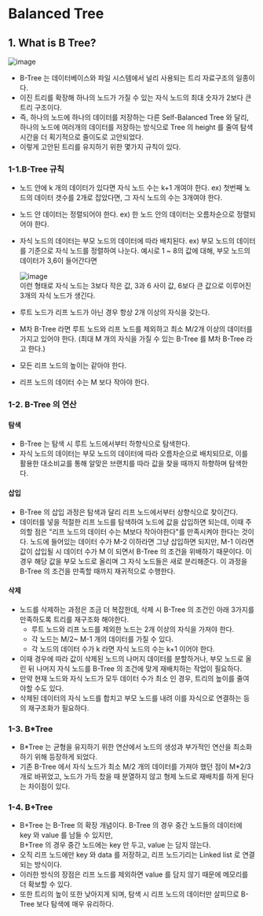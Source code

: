 # Balanced Tree

## 1. What is B Tree?
![image](https://github.com/user-attachments/assets/b18acceb-f0b0-40ad-9ca9-47a0c1fa9d74)
- B-Tree 는 데이터베이스와 파일 시스템에서 널리 사용되는 트리 자료구조의 일종이다.
- 이진 트리를 확장해 하나의 노드가 가질 수 있는 자식 노드의 최대 숫자가 2보다 큰 트리 구조이다.
- 즉, 하나의 노드에 하나의 데이터를 저장하는 다른 Self-Balanced Tree 와 달리,
  하나의 노드에 여러개의 데이터를 저장하는 방식으로 Tree 의 height 를 줄여 탐색 시간을 더 획기적으로 줄이도로 고안되었다.
- 이렇게 고안된 트리를 유지하기 위한 몇가지 규칙이 있다.

### 1-1.B-Tree 규칙 
- 노드 안에 k 개의 데이터가 있다면 자식 노드 수는 k+1 개여야 한다.
  ex) 첫번째 노드의 데이터 갯수를 2개로 잡았다면, 그 자식 노드의 수는 3개여야 한다.
- 노드 안 데이터는 정렬되어야 한다.
  ex) 한 노드 안의 데이터는 오름차순으로 정렬되어야 한다.
- 자식 노드의 데이터는 부모 노드의 데이터에 따라 배치된다.
  ex) 부모 노드의 데이터를 기준으로 자식 노드를 정렬하여 나눈다. 예시로 1 ~ 8의 값에 대해, 부모 노드의 데이터가 3,6이 들어간다면
  
  ![image](https://github.com/user-attachments/assets/ba9fd9dc-5c0c-4e43-adb9-bf309a3813c4)  
  이런 형태로 자식 노드는 3보다 작은 값, 3과 6 사이 값, 6보다 큰 값으로 이루어진 3개의 자식 노드가 생긴다.
- 루트 노드가 리프 노드가 아닌 경우 항상 2개 이상의 자식을 갖는다.
- M차 B-Tree 라면 루트 노드와 리프 노드를 제외하고 최소 M/2개 이상의 데이터를 가지고 있어야 한다.
  (최대 M 개의 자식을 가질 수 있는 B-Tree 를 M차 B-Tree 라고 한다.)
- 모든 리프 노드의 높이는 같아야 한다.
- 리프 노드의 데이터 수는 M 보다 작아야 한다.
  
### 1-2. B-Tree 의 연산
#### 탐색
- B-Tree 는 탐색 시 루트 노드에서부터 하향식으로 탐색한다.
- 자식 노드의 데이터는 부모 노드의 데이터에 따라 오름차순으로 배치되므로, 이를 활용한 대소비교를 통해 알맞은 브랜치를 따라 값을 찾을 때까지 하향하며 탐색한다.

#### 삽입
- B-Tree 의 삽입 과정은 탐색과 달리 리프 노드에서부터 상향식으로 찾이간다.
- 데이터를 넣을 적절한 리프 노드를 탐색하여 노드에 값을 삽입하면 되는데, 이때 주의할 점은 "리프 노드의 데이터 수는 M보다 작아야한다"를 만족시켜야 한다는 것이다.
  노드에 들어있는 데이터 수가 M-2 이하라면 그냥 삽입하면 되지만, M-1 이라면 값이 삽입될 시 데이터 수가 M 이 되면서 B-Tree 의 조건을 위배하기 때문이다.
  이 경우 해당 값을 부모 노드로 올리며 그 자식 노드들은 새로 분리해준다. 이 과정을 B-Tree 의 조건을 만족할 때까지 재귀적으로 수행한다.

#### 삭제 
- 노드를 삭제하는 과정은 조금 더 복잡한데, 삭제 시 B-Tree 의 조건인 아래 3가지를 만족하도록 트리를 재구조화 해야한다.
  - 루트 노드와 리프 노드를 제외한 노드는 2개 이상의 자식을 가져야 한다.
  - 각 노드는 M/2~ M-1 개의 데이터를 가질 수 있다.
  - 각 노드의 데이터 수가 k 라면 자식 노드의 수는 k+1 이어야 한다.
- 이때 경우에 따라 값이 삭제된 노드의 나머지 데이터를 분할하거나, 부모 노드로 올린 뒤 나머지 자식 노드를 B-Tree 의 조건에 맞게 재배치하는 작업이 필요하다.
- 만약 현재 노드와 자식 노드가 모두 데이터 수가 최소 인 경우, 트리의 높이를 줄여야할 수도 있다.
- 삭제된 데이터의 자식 노드를 합치고 부모 노드를 내려 이를 자식으로 연결하는 등의 재구조화가 필요하다.


### 1-3. B*Tree
- B*Tree 는 균형을 유지하기 위한 연산에서 노드의 생성과 부가적인 연산을 최소화하기 위해 등장하게 되었다.
- 기존 B-Tree 에서 자식 노드가 최소 M/2 개의 데이터를 가져야 했던 점이 M*2/3 개로 바뀌었고,
  노드가 가득 찼을 때 분열하지 않고 형제 노드로 재배치를 하게 된다는 차이점이 있다.

### 1-4. B+Tree
- B+Tree 는 B-Tree 의 확장 개념이다. B-Tree 의 경우 중간 노드들의 데이터에 key 와 value 를 남들 수 있지만,  
  B+Tree 의 경우 중간 노드에는 key 만 두고, value 는 담지 않는다.
- 오직 리프 노드에만 key 와 data 를 저장하고, 리프 노드기리는 Linked list 로 연결되는 방식이다.
- 이러한 방식의 장점은 리프 노드를 제외하면 value 를 담지 않기 때문에 메모리를 더 확보할 수 있다.
- 또한 트리의 높이 또한 낮아지게 되며, 탐색 시 리프 노드의 데이터만 살피므로 B-Tree 보다 탐색에 매우 유리하다.
